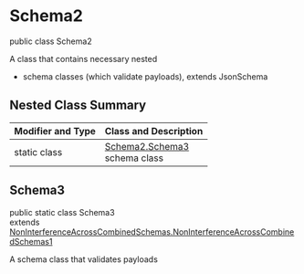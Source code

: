# Schema2
public class Schema2

A class that contains necessary nested
- schema classes (which validate payloads), extends JsonSchema

## Nested Class Summary
| Modifier and Type | Class and Description |
| ----------------- | ---------------------- |
| static class | [Schema2.Schema3](#schema3)<br> schema class |

## Schema3
public static class Schema3<br>
extends [NonInterferenceAcrossCombinedSchemas.NonInterferenceAcrossCombinedSchemas1](../../../../../../../../components/schemas/NonInterferenceAcrossCombinedSchemas.md#noninterferenceacrosscombinedschemas1)

A schema class that validates payloads
